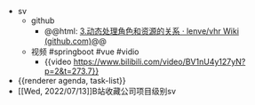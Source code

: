 - sv
	- github
		- @@html: [3.动态处理角色和资源的关系 · lenve/vhr Wiki (github.com)](https://github.com/lenve/vhr/wiki/3.%E5%8A%A8%E6%80%81%E5%A4%84%E7%90%86%E8%A7%92%E8%89%B2%E5%92%8C%E8%B5%84%E6%BA%90%E7%9A%84%E5%85%B3%E7%B3%BB)@@
	- 视频 #springboot #vue #vidio
		- {{video https://www.bilibili.com/video/BV1nU4y127yN?p=2&t=273.7}}
- {{renderer agenda, task-list}}
- [[Wed, 2022/07/13]]B站收藏公司项目级别sv